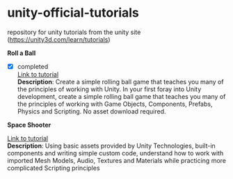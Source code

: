 # unity-official-tutorials
repository for unity tutorials from the unity site (https://unity3d.com/learn/tutorials)

 **Roll a Ball**  
 - [x] completed  
[Link to tutorial](https://unity3d.com/learn/tutorials/projects/roll-ball-tutorial)  
**Description**: Create a simple rolling ball game that teaches you many of the principles of working with Unity.
In your first foray into Unity development, create a simple rolling ball game that teaches you many of the principles of working with Game Objects, Components, Prefabs, Physics and Scripting. No asset download required.
    
**Space Shooter**      
  
[Link to tutorial](https://unity3d.com/learn/tutorials/projects/space-shooter-tutorial)    
**Description**: Using basic assets provided by Unity Technologies, built-in components and writing simple custom code, understand how to work with imported Mesh Models, Audio, Textures and Materials while practicing more complicated Scripting principles
